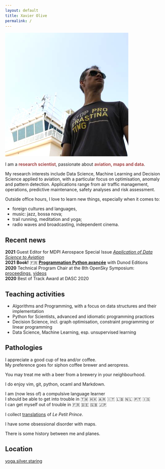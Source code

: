 ```yaml
---
layout: default
title: Xavier Olive
permalink: /
---
```


<p><img class="profile-picture" src="images/profile.jpg" /></p>

I am a <span style="color: #9a3334; font-weight: 600">research scientist</span>, passionate about <span style="color: #9a3334; font-weight: 600">aviation, maps and data</span>.

My research interests include Data Science, Machine Learning and Decision Science applied to aviation, with a particular focus on optimisation, anomaly and pattern detection. Applications range from air traffic management, operations, predictive maintenance, safety analyses and risk assessment.

Outside office hours, I love to learn new things, especially when it comes to:

- foreign cultures and languages,
- music: jazz, bossa nova;
- trail running, meditation and yoga;
- radio waves and broadcasting, independent cinema.

## Recent news

<span class="pull-left" style="font-weight: bold;text-indent: -45px;">2021</span> Guest Editor for MDPI Aerospace Special Issue [_Application of Data Science to Aviation_](https://www.mdpi.com/journal/aerospace/special_issues/Application_Data_Science_Aviation)  
<span class="pull-left" style="font-weight: bold;text-indent: -45px;">2021</span> **Book!** 🇫🇷 [**Programmation Python avancée**](/python) with Dunod Editions  
<span class="pull-left" style="font-weight: bold;text-indent: -45px;">2020</span> Technical Program Chair at the 8th OpenSky Symposium: [proceedings](https://www.mdpi.com/2504-3900/59/1), [videos](https://www.youtube.com/playlist?list=PLNft4qtPGeqO79zjez0mEPYEHkoI7zQCo)  
<span class="pull-left" style="font-weight: bold;text-indent: -45px;">2020</span> Best of Track Award at DASC 2020

## Teaching activities

- Algorithms and Programming, with a focus on data structures and their
  implementation
- Python for Scientists, advanced and idiomatic programming practices
- Decision Science, incl. graph optimisation, constraint programming or linear
  programming
- Data Science, Machine Learning, esp. unsupervised learning

## Pathologies

<i class="fas fa-coffee fa-lg pull-right" style="margin-top: 15px"></i>
I appreciate a good cup of tea and/or coffee.  
My preference goes for siphon coffee brewer and aeropress.

<i class="fas fa-beer fa-lg pull-right" style="margin-top: 5px"></i>
You may treat me with a beer from a brewery in your neighbourhood.

<i class="fas fa-code fa-lg pull-right" style="margin-top: 5px"></i>
I do enjoy vim, git, python, ocaml and Markdown.

<i class="fas fa-globe fa-lg pull-right" style="margin-top: 20px"></i>
I am (now less of) a compulsive language learner  
I should be able to get into trouble in 🇹🇼 🇭🇰 🇦🇷 🇮🇹 🇱🇧 🇳🇱 🇵🇹 🇮🇸  
I can get myself out of trouble in 🇫🇷 🇩🇪 🇬🇧 🇯🇵

<i class="fas fa-book fa-lg pull-right" style="margin-top: 5px"></i>
I collect [translations](/le-petit-prince) of _Le Petit Prince_.

<i class="far fa-map fa-lg pull-right" style="margin-top: 5px"></i>
I have some obsessional disorder with maps.

<i class="far fa-paper-plane fa-lg pull-right" style="margin-top: 5px"></i>
There is some history between me and planes.

## Location

[yoga.silver.staring](http://w3w.co/yoga.silver.staring)
